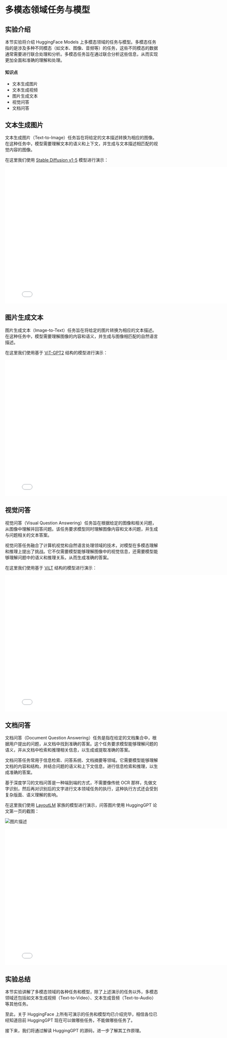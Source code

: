 # 多模态领域任务与模型

## 实验介绍

本节实验将介绍 HuggingFace Models 上多模态领域的任务与模型。多模态任务指的是涉及多种不同模态（如文本、图像、音频等）的任务，这些不同模态的数据通常需要进行联合处理和分析。多模态任务旨在通过联合分析这些信息，从而实现更加全面和准确的理解和处理。

#### 知识点

- 文本生成图片
- 文本生成视频
- 图片生成文本
- 视觉问答
- 文档问答

## 文本生成图片

文本生成图片（Text-to-Image）任务旨在将给定的文本描述转换为相应的图像。在这种任务中，模型需要理解文本的语义和上下文，并生成与文本描述相匹配的视觉内容的图像。

在这里我们使用 [Stable Diffusion v1-5](https://huggingface.co/runwayml/stable-diffusion-v1-5) 模型进行演示：

<iframe height=450 width=800 src="./5.assets/text2image.mp4" frameborder=0 allowfullscreen> </iframe>

## 图片生成文本

图片生成文本（Image-to-Text）任务旨在将给定的图片转换为相应的文本描述。在这种任务中，模型需要理解图像的内容和语义，并生成与图像相匹配的自然语言描述。

在这里我们使用基于 [ViT-GPT2](https://huggingface.co/nlpconnect/vit-gpt2-image-captioning) 结构的模型进行演示：

<iframe height=450 width=800 src="./5.assets/image2text.mp4" frameborder=0 allowfullscreen> </iframe>

## 视觉问答

视觉问答（Visual Question Answering）任务旨在根据给定的图像和相关问题，从图像中理解并回答问题。该任务要求模型同时理解图像内容和文本问题，并生成与问题相关的文本答案。

视觉问答任务融合了计算机视觉和自然语言处理领域的技术，对模型在多模态理解和推理上提出了挑战。它不仅需要模型能够理解图像中的视觉信息，还需要模型能够理解问题中的语义和推理关系，从而生成准确的答案。

在这里我们使用基于 [ViLT](https://huggingface.co/dandelin/vilt-b32-finetuned-vqa) 结构的模型进行演示：

<iframe height=450 width=800 src="./5.assets/visual_qa.mp4" frameborder=0 allowfullscreen> </iframe>

## 文档问答

文档问答（Document Question Answering）任务是指在给定的文档集合中，根据用户提出的问题，从文档中找到准确的答案。这个任务要求模型能够理解问题的语义，并从文档中检索和推理相关信息，以生成或提取准确的答案。

文档问答任务常用于信息检索、问答系统、文档摘要等领域。它需要模型能够理解文档的内容和结构，并结合问题的语义和上下文信息，进行信息检索和推理，以生成准确的答案。

基于深度学习的文档问答是一种端到端的方式，不需要像传统 OCR 那样，先做文字识别，然后再对识别后的文字进行文本领域任务的执行，这种执行方式还会受到复杂版面、语义理解的影响。

在这里我们使用 [LayoutLM](https://huggingface.co/impira/layoutlm-document-qa) 家族的模型进行演示，问答图片使用 HuggingGPT 论文第一页的截图：

![图片描述](5.assets/uid812252-20230618-1687025249933.png)

<iframe height=450 width=800 src="./5.assets/doc_qa.mp4" frameborder=0 allowfullscreen> </iframe>

## 实验总结

本节实验讲解了多模态领域的各种任务和模型，除了上述演示的任务以外，多模态领域还包括如文本生成视频（Text-to-Video）、文本生成音频（Text-to-Audio）等其他任务。

至此，关于 HuggingFace 上所有可演示的任务和模型均已介绍完毕，相信各位已经知道目前 HuggingGPT 现在可以做哪些任务，不能做哪些任务了。

接下来，我们将通过解读 HuggingGPT 的源码，进一步了解其工作原理。